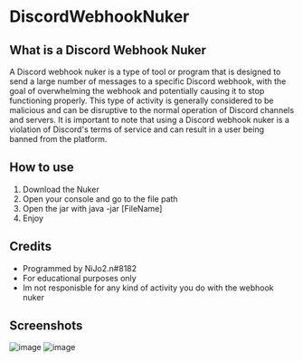 # DiscordWebhookNuker
## What is a Discord Webhook Nuker
A Discord webhook nuker is a type of tool or program that is designed to send a large number of messages to a specific Discord webhook, with the goal of overwhelming the webhook and potentially causing it to stop functioning properly. This type of activity is generally considered to be malicious and can be disruptive to the normal operation of Discord channels and servers. It is important to note that using a Discord webhook nuker is a violation of Discord's terms of service and can result in a user being banned from the platform.
## How to use
1. Download the Nuker
2. Open your console and go to the file path
3. Open the jar with java -jar [FileName]
4. Enjoy
## Credits
- Programmed by NiJo2.n#8182
- For educational purposes only
- Im not responisble for any kind of activity you do with the webhook nuker
## Screenshots
![image](https://user-images.githubusercontent.com/120995684/208331080-556e8751-b299-4fee-afa9-9f71d65c553f.png)
![image](https://user-images.githubusercontent.com/120995684/208331164-c7598b1e-8941-4ec9-ae9f-a2c4fc6b835e.png)

